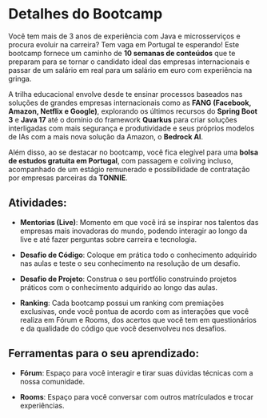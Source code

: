 # Detalhes do Bootcamp

Você tem mais de 3 anos de experiência com Java e microsserviços e procura evoluir na carreira? Tem vaga em Portugal te esperando! Este bootcamp fornece um caminho de **10 semanas de conteúdos** que te preparam para se tornar o candidato ideal das empresas internacionais e passar de um salário em real para um salário em euro com experiência na gringa.

A trilha educacional envolve desde te ensinar processos baseados nas soluções de grandes empresas internacionais como as **FANG (Facebook, Amazon, Netflix e Google)**, explorando os últimos recursos do **Spring Boot 3** e **Java 17** até o domínio do framework **Quarkus** para criar soluções interligadas com mais segurança e produtividade e seus próprios modelos de IAs com a mais nova solução da Amazon, o **Bedrock AI**.

Além disso, ao se destacar no bootcamp, você fica elegível para uma **bolsa de estudos gratuita em Portugal**, com passagem e coliving incluso, acompanhado de um estágio remunerado e possibilidade de contratação por empresas parceiras da **TONNIE**.

## Atividades:

- **Mentorias (Live)**: Momento em que você irá se inspirar nos talentos das empresas mais inovadoras do mundo, podendo interagir ao longo da live e até fazer perguntas sobre carreira e tecnologia.

- **Desafio de Código**: Coloque em prática todo o conhecimento adquirido nas aulas e teste o seu conhecimento na resolução de um desafio.

- **Desafio de Projeto**: Construa o seu portfólio construindo projetos práticos com o conhecimento adquirido ao longo das aulas.

- **Ranking**: Cada bootcamp possui um ranking com premiações exclusivas, onde você pontua de acordo com as interações que você realiza em Fórum e Rooms, dos acertos que você tem em questionários e da qualidade do código que você desenvolveu nos desafios.

## Ferramentas para o seu aprendizado:

- **Fórum**: Espaço para você interagir e tirar suas dúvidas técnicas com a nossa comunidade.

- **Rooms**: Espaço para você conversar com outros matrículados e trocar experiências.
